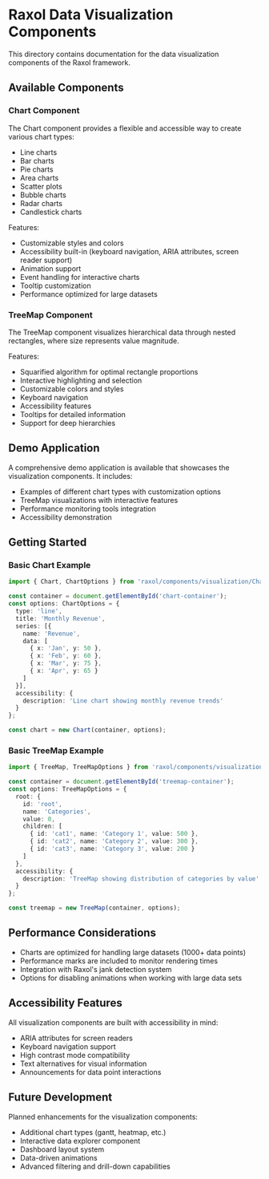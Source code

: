 # Raxol Data Visualization Components

This directory contains documentation for the data visualization components of the Raxol framework.

## Available Components

### Chart Component

The Chart component provides a flexible and accessible way to create various chart types:

- Line charts
- Bar charts
- Pie charts
- Area charts
- Scatter plots
- Bubble charts
- Radar charts
- Candlestick charts

Features:
- Customizable styles and colors
- Accessibility built-in (keyboard navigation, ARIA attributes, screen reader support)
- Animation support
- Event handling for interactive charts
- Tooltip customization
- Performance optimized for large datasets

### TreeMap Component

The TreeMap component visualizes hierarchical data through nested rectangles, where size represents value magnitude.

Features:
- Squarified algorithm for optimal rectangle proportions
- Interactive highlighting and selection
- Customizable colors and styles
- Keyboard navigation
- Accessibility features
- Tooltips for detailed information
- Support for deep hierarchies

## Demo Application

A comprehensive demo application is available that showcases the visualization components. It includes:

- Examples of different chart types with customization options
- TreeMap visualizations with interactive features
- Performance monitoring tools integration
- Accessibility demonstration

## Getting Started

### Basic Chart Example

```typescript
import { Chart, ChartOptions } from 'raxol/components/visualization/Chart';

const container = document.getElementById('chart-container');
const options: ChartOptions = {
  type: 'line',
  title: 'Monthly Revenue',
  series: [{
    name: 'Revenue',
    data: [
      { x: 'Jan', y: 50 },
      { x: 'Feb', y: 60 },
      { x: 'Mar', y: 75 },
      { x: 'Apr', y: 65 }
    ]
  }],
  accessibility: {
    description: 'Line chart showing monthly revenue trends'
  }
};

const chart = new Chart(container, options);
```

### Basic TreeMap Example

```typescript
import { TreeMap, TreeMapOptions } from 'raxol/components/visualization/TreeMap';

const container = document.getElementById('treemap-container');
const options: TreeMapOptions = {
  root: {
    id: 'root',
    name: 'Categories',
    value: 0,
    children: [
      { id: 'cat1', name: 'Category 1', value: 500 },
      { id: 'cat2', name: 'Category 2', value: 300 },
      { id: 'cat3', name: 'Category 3', value: 200 }
    ]
  },
  accessibility: {
    description: 'TreeMap showing distribution of categories by value'
  }
};

const treemap = new TreeMap(container, options);
```

## Performance Considerations

- Charts are optimized for handling large datasets (1000+ data points)
- Performance marks are included to monitor rendering times
- Integration with Raxol's jank detection system
- Options for disabling animations when working with large data sets

## Accessibility Features

All visualization components are built with accessibility in mind:

- ARIA attributes for screen readers
- Keyboard navigation support
- High contrast mode compatibility
- Text alternatives for visual information
- Announcements for data point interactions

## Future Development

Planned enhancements for the visualization components:

- Additional chart types (gantt, heatmap, etc.)
- Interactive data explorer component
- Dashboard layout system
- Data-driven animations
- Advanced filtering and drill-down capabilities 